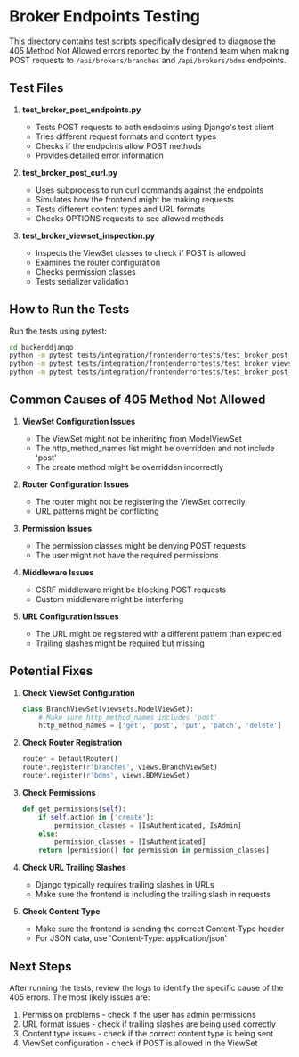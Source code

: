 # Broker Endpoints Testing

This directory contains test scripts specifically designed to diagnose the 405 Method Not Allowed errors reported by the frontend team when making POST requests to `/api/brokers/branches` and `/api/brokers/bdms` endpoints.

## Test Files

1. **test_broker_post_endpoints.py**
   - Tests POST requests to both endpoints using Django's test client
   - Tries different request formats and content types
   - Checks if the endpoints allow POST methods
   - Provides detailed error information

2. **test_broker_post_curl.py**
   - Uses subprocess to run curl commands against the endpoints
   - Simulates how the frontend might be making requests
   - Tests different content types and URL formats
   - Checks OPTIONS requests to see allowed methods

3. **test_broker_viewset_inspection.py**
   - Inspects the ViewSet classes to check if POST is allowed
   - Examines the router configuration
   - Checks permission classes
   - Tests serializer validation

## How to Run the Tests

Run the tests using pytest:

```bash
cd backenddjango
python -m pytest tests/integration/frontenderrortests/test_broker_post_endpoints.py -v
python -m pytest tests/integration/frontenderrortests/test_broker_viewset_inspection.py -v
python -m pytest tests/integration/frontenderrortests/test_broker_post_curl.py -v
```

## Common Causes of 405 Method Not Allowed

1. **ViewSet Configuration Issues**
   - The ViewSet might not be inheriting from ModelViewSet
   - The http_method_names list might be overridden and not include 'post'
   - The create method might be overridden incorrectly

2. **Router Configuration Issues**
   - The router might not be registering the ViewSet correctly
   - URL patterns might be conflicting

3. **Permission Issues**
   - The permission classes might be denying POST requests
   - The user might not have the required permissions

4. **Middleware Issues**
   - CSRF middleware might be blocking POST requests
   - Custom middleware might be interfering

5. **URL Configuration Issues**
   - The URL might be registered with a different pattern than expected
   - Trailing slashes might be required but missing

## Potential Fixes

1. **Check ViewSet Configuration**
   ```python
   class BranchViewSet(viewsets.ModelViewSet):
       # Make sure http_method_names includes 'post'
       http_method_names = ['get', 'post', 'put', 'patch', 'delete']
   ```

2. **Check Router Registration**
   ```python
   router = DefaultRouter()
   router.register(r'branches', views.BranchViewSet)
   router.register(r'bdms', views.BDMViewSet)
   ```

3. **Check Permissions**
   ```python
   def get_permissions(self):
       if self.action in ['create']:
           permission_classes = [IsAuthenticated, IsAdmin]
       else:
           permission_classes = [IsAuthenticated]
       return [permission() for permission in permission_classes]
   ```

4. **Check URL Trailing Slashes**
   - Django typically requires trailing slashes in URLs
   - Make sure the frontend is including the trailing slash in requests

5. **Check Content Type**
   - Make sure the frontend is sending the correct Content-Type header
   - For JSON data, use 'Content-Type: application/json'

## Next Steps

After running the tests, review the logs to identify the specific cause of the 405 errors. The most likely issues are:

1. Permission problems - check if the user has admin permissions
2. URL format issues - check if trailing slashes are being used correctly
3. Content type issues - check if the correct content type is being sent
4. ViewSet configuration - check if POST is allowed in the ViewSet
